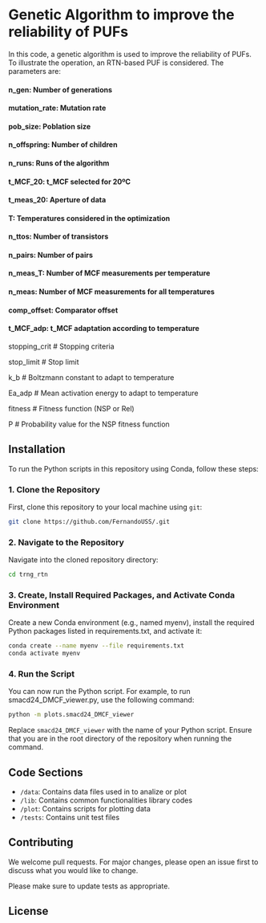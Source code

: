 # Genetic Algorithm to improve the reliability of PUFs 

In this code, a genetic algorithm is used to improve the reliability of PUFs. To illustrate the operation, an RTN-based PUF is considered.  The parameters are:

#### n_gen: Number of generations

#### mutation_rate: Mutation rate

#### pob_size: Poblation size

#### n_offspring: Number of children 

#### n_runs: Runs of the algorithm 

#### t_MCF_20: t_MCF selected for 20ºC

#### t_meas_20: Aperture of data

#### T: Temperatures considered in the optimization

#### n_ttos: Number of transistors

#### n_pairs: Number of pairs

#### n_meas_T: Number of MCF measurements per temperature

#### n_meas: Number of MCF measurements for all temperatures

#### comp_offset: Comparator offset

#### t_MCF_adp: t_MCF adaptation according to temperature

stopping_crit  # Stopping criteria

stop_limit     # Stop limit

k_b            # Boltzmann constant to adapt to temperature

Ea_adp         # Mean activation energy to adapt to temperature

fitness        # Fitness function (NSP or Rel)

P              # Probability value for the NSP fitness function

## Installation

To run the Python scripts in this repository using Conda, follow these steps:

### 1. Clone the Repository

First, clone this repository to your local machine using `git`:

```bash
git clone https://github.com/FernandoUSS/.git
```

### 2. Navigate to the Repository

Navigate into the cloned repository directory:

```bash
cd trng_rtn
```

### 3. Create, Install Required Packages, and Activate Conda Environment
Create a new Conda environment (e.g., named myenv), install the required Python packages listed in requirements.txt, and activate it:

```bash
conda create --name myenv --file requirements.txt
conda activate myenv
```

### 4. Run the Script
You can now run the Python script. For example, to run smacd24_DMCF_viewer.py, use the following command:

```bash
python -m plots.smacd24_DMCF_viewer
```

Replace `smacd24_DMCF_viewer` with the name of your Python script. Ensure that you are in the root directory of the repository when running the command.

## Code Sections

- `/data`: Contains data files used in to analize or plot
- `/lib`: Contains common functionalities library codes
- `/plot`: Contains scripts for plotting data
- `/tests`: Contains unit test files

## Contributing

We welcome pull requests. For major changes, please open an issue first to discuss what you would like to change.

Please make sure to update tests as appropriate.

## License
